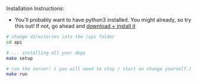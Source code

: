 Installation Instructions:

- You'll probably want to have python3 installed. You might already, so try this out! If not, go ahead and [download + install it ](https://www.python.org/downloads/)

```sh
# change directories into the /api folder
cd api

# ... installing all your deps
make setup

# run the server! ( you will need to stop / start on change yourself.)
make run
```

